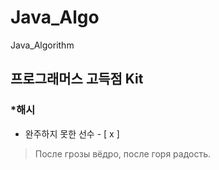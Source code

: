 # Java_Algo
Java_Algorithm

## 프로그래머스 고득점 Kit </br>
### *해시
  * 완주하지 못한 선수 - [ x ]

> После грозы вёдро, после горя радость.
